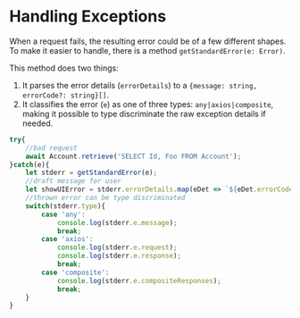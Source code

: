 # Handling Exceptions

When a request fails, the resulting error could be of a few different shapes. To make it easier to handle, there is a method `getStandardError(e: Error)`.

This method does two things:

1. It parses the error details \(`errorDetails`\) to a `{message: string, errorCode?: string}[]`.
2. It classifies the error \(`e`\) as one of three types: `any|axios|composite`, making it possible to type discriminate the raw exception details if needed.

```javascript
try{
    //bad request
    await Account.retrieve('SELECT Id, Foo FROM Account');
}catch(e){
    let stderr = getStandardError(e);
    //draft message for user
    let showUIError = stderr.errorDetails.map(eDet => `${eDet.errorCode}: ${eDet.message}`).join(',');
    //thrown error can be type discriminated
    switch(stderr.type){
        case 'any':
            console.log(stderr.e.message);
            break;
        case 'axios':
            console.log(stderr.e.request);
            console.log(stderr.e.response);
            break;
        case 'composite':
            console.log(stderr.e.compositeResponses);
            break;
    }
}
```

